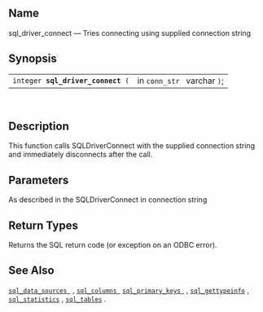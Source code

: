<div>

<div>

</div>

<div>

## Name

sql_driver_connect — Tries connecting using supplied connection string

</div>

<div>

## Synopsis

<div>

|                                        |                             |
|----------------------------------------|-----------------------------|
| `integer `**`sql_driver_connect`**` (` | in `conn_str ` varchar `)`; |

<div>

 

</div>

</div>

</div>

<div>

## Description

This function calls SQLDriverConnect with the supplied connection string
and immediately disconnects after the call.

</div>

<div>

## Parameters

As described in the SQLDriverConnect in connection string

</div>

<div>

## Return Types

Returns the SQL return code (or exception on an ODBC error).

</div>

<div>

## See Also

<a href="fn_sql_data_sources.html" class="link"
title="sql_data_sources"><code
class="function">sql_data_sources </code></a> ,
<a href="fn_sql_columns.html" class="link" title="sql_columns"><code
class="function">sql_columns </code></a>
<a href="fn_sql_primary_keys.html" class="link"
title="sql_primary_keys"><code
class="function">sql_primary_keys </code></a> ,
<a href="fn_sql_gettypeinfo.html" class="link"
title="sql_gettypeinfo"><code
class="function">sql_gettypeinfo</code></a> ,
<a href="fn_sql_statistics.html" class="link"
title="sql_statistics"><code class="function">sql_statistics</code></a>
, <a href="fn_sql_tables.html" class="link" title="sql_tables"><code
class="function">sql_tables</code></a> .

</div>

</div>
